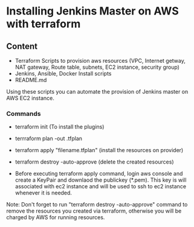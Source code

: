 # Installing Jenkins Master on AWS with terraform

## Content

* Terraform Scripts to provision aws resources (VPC, Internet getway, NAT gateway, Route table, subnets, EC2 instance, security group)
* Jenkins, Ansible, Docker Install scripts
* README.md

Using these scripts you can automate the provision of Jenkins master on AWS EC2 instance.
### Commands
* terraform init (To install the plugins)
* terrraform plan -out <filename>.tfplan
* terraform apply "filename.tfplan" (install the resources on provider)
* terraform destroy -auto-approve (delete the created resources)

* Before executing terraform apply command, login aws console and create a KeyPair and downlaod the 
publickey (*.pem). This key is will associated with ec2 instance and will be used to ssh to 
ec2 instance whenever it is needed.

Note: Don't forget to run "terraform destroy -auto-approve" command to remove the resources you created 
via terraform, otherwise you will be charged by AWS for running resources.


